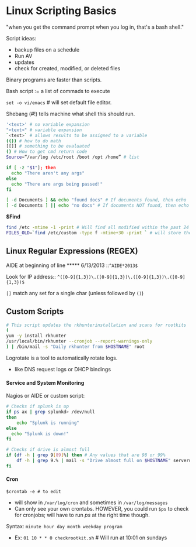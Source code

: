 # Linux Scripting Basics

"when you get the command prompt when you log in, that's a bash shell."

Script ideas:

- backup files on a schedule
- Run AV
- updates
- check for created, modified, or deleted files

Binary programs are faster than scripts.

Bash script := a list of commads to execute



`set -o vi/emacs` # will set default file editor.

Shebang (#!) tells machine what shell this should run.

```bash
'<text>' # no variable expansion
"<text>" # variable expansion
`<text>` # allows results to be assigned to a variable
(()) # how to do math
[[]] # something to be evaluated
() # How to get cmd return code
Source=“/var/log /etc/root /boot /opt /home” # list

if [ -z "$1"]; then
  echo "There aren't any args"
else
  echo "There are args being passed!"
fi

[ -d Documents ] && echo "found docs" # If documents found, then echo 'found docs'
[ -d Documents ] || echo "no docs" # If documents NOT found, then echo 'no docs'
```



**$Find**

```bash
find /etc -mtime -1 -print # Will find all modified within the past 24 hours
FILES_OLD=`find /etc/custom -type f -mtime+30 -print ` # will store the files that are older than 30 days
```



## Linux Regular Expressions (REGEX)

AIDE at beginning of line ***** 6/13/2013 ::`^AIDE*2013$`

Look for IP address:: `^([0-9]{1,3})\.([0-9]{1,3})\.([0-9]{1,3})\.([0-9]{1,3})$`

`[]` match any set for a single char (unless followed by `()`)



## Custom Scripts

```bash
# This script updates the rkhunterinstallation and scans for rootkits
(
yum -y install rkhunter
/usr/local/bin/rkhunter --cronjob --report-warnings-only
) | /bin/mail -s "Daily rkhunter from $HOSTNAME" root
```



Logrotate is a tool to automatically rotate logs.

- like DNS request logs or DHCP bindings



#### Service and System Monitoring

Nagios or AIDE or custom script:

```bash
# Checks if splunk is up
if ps ax | grep splunkd> /dev/null
then
	echo "Splunk is running"
else
  echo "Splunk is down!"
fi
```



```bash
# Checks if drive is almost full
if (df -h | grep 9[89]%) then # Any values that are 98 or 99%
	df -h | grep 9.% | mail -s "Drive almost full on $HOSTNAME" serveruser@address.com
fi
```



#### **Cron**

`$crontab -e # to edit`

- will show in `/var/log/cron` and sometimes in `/var/log/messages`
- Can only see your own crontabs. HOWEVER, you could run `$ps` to check for cronjobs; will have to run *ps* at the right time though.

Syntax: `minute hour day month weekday program`

- Ex: `01 10 * * 0 checkrootkit.sh` # Will run at 10:01 on sundays



